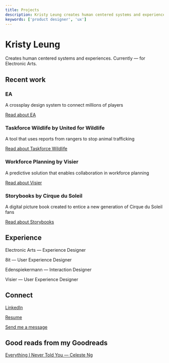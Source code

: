 ```yaml
---
title: Projects
description: Kristy Leung creates human centered systems and experiences. Currently for Electronic Arts.
keywords: ['product designer', 'ux']
---
```


# Kristy Leung

Creates human centered systems and experiences. Currently — for Electronic Arts.

## Recent work

### EA

A crossplay design system to connect millions of players

[Read about EA](/electronic-arts/)

### Taskforce Wildlife by United for Wildlife

A tool that uses reports from rangers to stop animal trafficking

[Read about Taskforce Wildlife](/united-for-wildlife/)

### Workforce Planning by Visier

A predictive solution that enables collaboration in workforce planning

[Read about Visier](/visier/)

### Storybooks by Cirque du Soleil

A digital picture book created to entice a new generation of Cirque du Soleil fans

[Read about Storybooks](/cirque-du-soleil/)

## Experience

Electronic Arts — Experience Designer

8it — User Experience Designer

Edenspiekermann — Interaction Designer

Visier — User Experience Designer

## Connect

[LinkedIn](https://www.linkedin.com/in/kristyleung/ 'LinkedIn')

[Resume](/Kristy-Leung-Product-Designer-Resume.pdf/ 'Resume')

[Send me a message](mailto:kristy.leung11@gmail.com 'Hello!')

## Good reads from my Goodreads

[Everything I Never Told You — Celeste Ng](https://www.goodreads.com/review/show/3764491209/ 'Good read')
